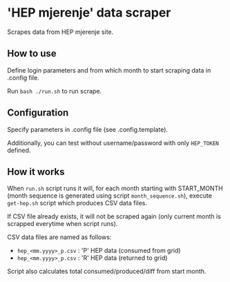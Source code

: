 # 'HEP mjerenje' data scraper

Scrapes data from HEP mjerenje site.

## How to use

Define login parameters and from which month to start scraping data in .config file.

Run `bash ./run.sh` to run scrape.


## Configuration

Specify parameters in .config file (see .config.template).

Additionally, you can test without username/password with only `HEP_TOKEN` defined.


## How it works

When `run.sh` script runs it will, for each month starting with START_MONTH (month sequence is generated using script `month_sequence.sh`), execute `get-hep.sh` script which produces CSV data files.

If CSV file already exists, it will not be scraped again (only current month is scrapped everytime when script runs).


CSV data files are named as follows:

- `hep_<mm.yyyy>_p.csv` : 'P' HEP data (consumed from grid) 
- `hep_<mm.yyyy>_p.csv` : 'R' HEP data (returned to grid)

Script also calculates total consumed/produced/diff from start month.
